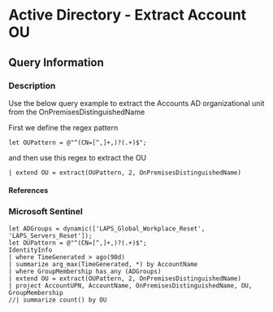 # Active Directory - Extract Account OU

## Query Information

### Description

Use the below query example to extract the Accounts AD organizational unit from the OnPremisesDistinguishedName

First we define the regex pattern

```kql
let OUPattern = @"^(CN=[^,]+,)?(.+)$";
```

and then use this regex to extract the OU

```kql
| extend OU = extract(OUPattern, 2, OnPremisesDistinguishedName)
```

#### References

### Microsoft Sentinel

```kql
let ADGroups = dynamic(['LAPS_Global_Workplace_Reset', 'LAPS_Servers_Reset']);
let OUPattern = @"^(CN=[^,]+,)?(.+)$";
IdentityInfo
| where TimeGenerated > ago(90d)
| summarize arg_max(TimeGenerated, *) by AccountName
| where GroupMembership has_any (ADGroups)
| extend OU = extract(OUPattern, 2, OnPremisesDistinguishedName)
| project AccountUPN, AccountName, OnPremisesDistinguishedName, OU, GroupMembership 
//| summarize count() by OU

```
